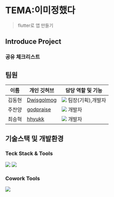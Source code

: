 # TEMA:이미정했다
> flutter로 앱 만들기
## Introduce Project
### 공유 체크리스트

## 팀원
| 이름   | 개인 깃허브                                     | 담당 역할 및 기능                                                                                                                                          |
| ------ | ----------------------------------------------- | ---------------------------------------------------------------------------------------------------------------------------------------------------------- |
| 김동현 | [Dwisgolmog](https://github.com/Dwisgolmog) | <img src="https://img.shields.io/badge/developer-blue?style=flat"> 팀장(기획),개발자                                                                                           |
| 주찬양 | [godpraise](https://github.com/godpraise)           | <img src="https://img.shields.io/badge/developer-blue?style=flat"> 개발자               |
| 최승혁 | [hhyukk](https://github.com/hhyukk)         | <img src="https://img.shields.io/badge/developer-blue?style=flat"> 개발자                                                          |

## 기술스택 및 개발환경
### Teck Stack & Tools
<div>
  <img src="https://img.shields.io/badge/flutter-02569B?style=for-the-badge&logo=flutter&logoColor=white">
  <img src="https://img.shields.io/badge/Android Studio-3DDC84?style=for-the-badge&logo=Android Studio&logoColor=white"/>
</div>

### Cowork Tools
<div>
  <img src="https://img.shields.io/badge/GitHub-181717?style=for-the-badge&logo=github&logoColor=white">
</div>

